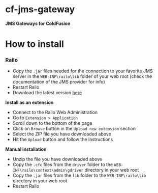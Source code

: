# cf-jms-gateway

__JMS Gateways for ColdFusion__




# How to install

### Railo

* Copy the `.jar` files needed for the connection to your favorite JMS server in the `WEB-INF\railo\lib` folder of your web root (check the documentation of the JMS provider for info)
* Restart Railo
* Download the latest version [here](https://github.com/jbvanzuylen/cf-jms-gateway/releases/download/v0.0.5/jms-gateway-ext.zip)

__Install as an extension__

* Connect to the Railo Web Administration
* Go to `Extension > Application`
* Scroll down to the bottom of the page
* Click on `Browse` button in the `Upload new extension` section
* Select the ZIP file you have downloaded above
* Hit the `Upload` button and follow the instructions

__Manual installation__

* Unzip the file you have downloaded above
* Copy the `.cfc` files from the `driver` folder to the `WEB-INF\railo\context\admin\gdriver` directory in your web root
* Copy the `.jar` files from the `lib` folder to the `WEB-INF\railo\lib` directory in your web root
* Restart Railo
